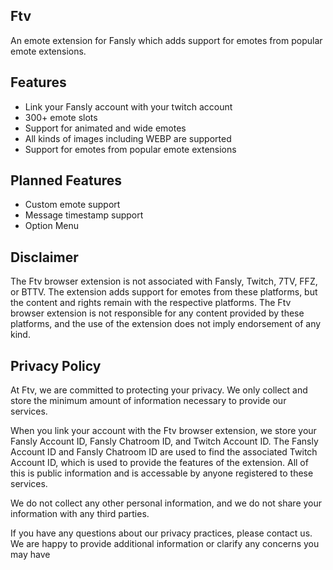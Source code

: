 ## Ftv
An emote extension for Fansly which adds support for emotes from popular emote extensions.

## Features
- Link your Fansly account with your twitch account
- 300+ emote slots
- Support for animated and wide emotes
- All kinds of images including WEBP are supported
- Support for emotes from popular emote extensions

## Planned Features
- Custom emote support
- Message timestamp support
- Option Menu

## Disclaimer
The Ftv browser extension is not associated with Fansly, Twitch, 7TV, FFZ, or BTTV. The extension adds support for emotes from these platforms, but the content and rights remain with the respective platforms. The Ftv browser extension is not responsible for any content provided by these platforms, and the use of the extension does not imply endorsement of any kind.

## Privacy Policy
At Ftv, we are committed to protecting your privacy. We only collect and store the minimum amount of information necessary to provide our services.

When you link your account with the Ftv browser extension, we store your Fansly Account ID, Fansly Chatroom ID, and Twitch Account ID. The Fansly Account ID and Fansly Chatroom ID are used to find the associated Twitch Account ID, which is used to provide the features of the extension. All of this is public information and is accessable by anyone registered to these services.

We do not collect any other personal information, and we do not share your information with any third parties.

If you have any questions about our privacy practices, please contact us. We are happy to provide additional information or clarify any concerns you may have
